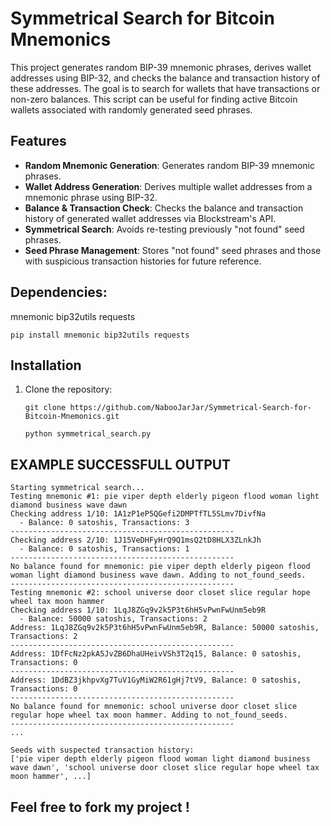 # Symmetrical Search for Bitcoin Mnemonics

This project generates random BIP-39 mnemonic phrases, derives wallet addresses using BIP-32, and checks the balance and transaction history of these addresses. The goal is to search for wallets that have transactions or non-zero balances. This script can be useful for finding active Bitcoin wallets associated with randomly generated seed phrases.

## Features
- **Random Mnemonic Generation**: Generates random BIP-39 mnemonic phrases.
- **Wallet Address Generation**: Derives multiple wallet addresses from a mnemonic phrase using BIP-32.
- **Balance & Transaction Check**: Checks the balance and transaction history of generated wallet addresses via Blockstream's API.
- **Symmetrical Search**: Avoids re-testing previously "not found" seed phrases.
- **Seed Phrase Management**: Stores "not found" seed phrases and those with suspicious transaction histories for future reference.

## Dependencies: 
mnemonic
bip32utils
requests
```console 
pip install mnemonic bip32utils requests
```
## Installation

1. Clone the repository:
   ```console
   git clone https://github.com/NabooJarJar/Symmetrical-Search-for-Bitcoin-Mnemonics.git
   ```
   ```console
   python symmetrical_search.py
   ```

## EXAMPLE SUCCESSFULL OUTPUT
```code
Starting symmetrical search...
Testing mnemonic #1: pie viper depth elderly pigeon flood woman light diamond business wave dawn
Checking address 1/10: 1A1zP1eP5QGefi2DMPTfTL5SLmv7DivfNa
  - Balance: 0 satoshis, Transactions: 3
--------------------------------------------------
Checking address 2/10: 1J15VeDHFyHrQ9Q1msQ2tD8HLX3ZLnkJh
  - Balance: 0 satoshis, Transactions: 1
--------------------------------------------------
No balance found for mnemonic: pie viper depth elderly pigeon flood woman light diamond business wave dawn. Adding to not_found_seeds.
--------------------------------------------------
Testing mnemonic #2: school universe door closet slice regular hope wheel tax moon hammer
Checking address 1/10: 1LqJ8ZGq9v2k5P3t6hH5vPwnFwUnm5eb9R
  - Balance: 50000 satoshis, Transactions: 2
Address: 1LqJ8ZGq9v2k5P3t6hH5vPwnFwUnm5eb9R, Balance: 50000 satoshis, Transactions: 2
--------------------------------------------------
Address: 1DfFcNz2pkA5JvZB6DhaUHeivVSh3T2q15, Balance: 0 satoshis, Transactions: 0
--------------------------------------------------
Address: 1DdBZ3jkhpvXg7TuV1GyMiW2R61gHj7tV9, Balance: 0 satoshis, Transactions: 0
--------------------------------------------------
No balance found for mnemonic: school universe door closet slice regular hope wheel tax moon hammer. Adding to not_found_seeds.
--------------------------------------------------
...

Seeds with suspected transaction history:
['pie viper depth elderly pigeon flood woman light diamond business wave dawn', 'school universe door closet slice regular hope wheel tax moon hammer', ...]
```

## Feel free to fork my project !
